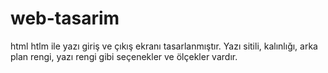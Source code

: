 # web-tasarim
html
htlm ile yazı giriş ve çıkış ekranı tasarlanmıştır. Yazı sitili, kalınlığı, arka plan rengi, yazı rengi gibi seçenekler ve ölçekler vardır.
